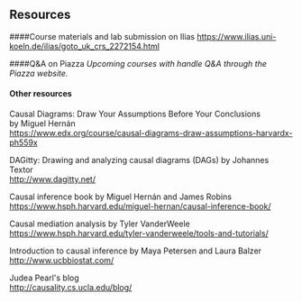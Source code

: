 
## Resources

####Course materials and lab submission on Ilias
<https://www.ilias.uni-koeln.de/ilias/goto_uk_crs_2272154.html>

####Q&A on Piazza
*Upcoming courses with handle Q&A through the Piazza website.*


#### Other resources
Causal Diagrams: Draw Your Assumptions Before Your Conclusions  
by Miguel Hernán   
<https://www.edx.org/course/causal-diagrams-draw-assumptions-harvardx-ph559x>  

DAGitty: Drawing and analyzing causal diagrams (DAGs) by Johannes Textor  
<http://www.dagitty.net/>

Causal inference book by Miguel Hernán and James Robins  
<https://www.hsph.harvard.edu/miguel-hernan/causal-inference-book/>

Causal mediation analysis by Tyler VanderWeele  
<https://www.hsph.harvard.edu/tyler-vanderweele/tools-and-tutorials/>

Introduction to causal inference by Maya Petersen and Laura Balzer  
<http://www.ucbbiostat.com/>

Judea Pearl's blog  
<http://causality.cs.ucla.edu/blog/>
